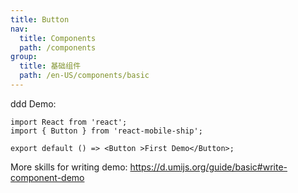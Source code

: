 ```yaml
---
title: Button
nav:
  title: Components
  path: /components
group:
  title: 基础组件
  path: /en-US/components/basic
---
```



ddd
Demo:

```tsx
import React from 'react';
import { Button } from 'react-mobile-ship';

export default () => <Button >First Demo</Button>;
```

More skills for writing demo: https://d.umijs.org/guide/basic#write-component-demo
